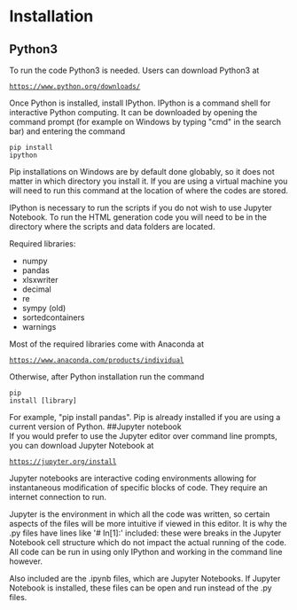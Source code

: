 # Installation

## Python3
To run the code Python3 is needed. Users can download Python3 at <pre><code><a href="https://www.python.org/downloads/" target="_blank">https://www.python.org/downloads/</a></pre></code>

Once Python is installed, install IPython. IPython is a command shell for interactive Python computing. It can be downloaded
by opening the command prompt (for example on Windows by typing "cmd" in the search bar) and entering the command <pre><code>pip install ipython</pre></code>
Pip installations on Windows are by default done globably, so it does not matter in which directory you install it. If you are using a virtual machine
you will need to run this command at the location of where the codes are stored.

IPython is necessary to run the scripts if you do not wish to use Jupyter Notebook.
To run the HTML generation code you will need to be in the directory where the scripts and data folders are located.

Required libraries:
<ul>
<li>numpy</li>
<li>pandas</li>
<li>xlsxwriter</li>
<li>decimal</li>
<li>re</li>
<li>sympy (old)</li>
<li>sortedcontainers</li>
<li>warnings</li>
</ul>
Most of the required libraries come with Anaconda at <pre><code><a href="https://www.anaconda.com/products/individual" target="_blank">https://www.anaconda.com/products/individual</a></pre></code>  

Otherwise, after Python installation run the command <pre><code>pip install [library]</pre></code> For example, "pip install pandas".
Pip is already installed if you are using a current version of Python.
##Jupyter notebook  
If you would prefer to use the Jupyter editor over command line prompts, you can download Jupyter Notebook at <pre><code><a href="https://jupyter.org/install" target="_blank">https://jupyter.org/install</a></pre></code>  

Jupyter notebooks are interactive coding environments allowing for instantaneous modification of specific blocks of code. They require an internet connection to run.

Jupyter is the environment in which all the code was written, so certain aspects of the files will be more intuitive if viewed in this editor.
It is why the .py files have lines like '# In[1]:' included: these were breaks in the Jupyter Notebook cell structure which do not impact the actual
running of the code. All code can be run in using only IPython and working in the command line however.

Also included are the .ipynb files, which are Jupyter Notebooks. If Jupyter Notebook is installed, these files can be open and run instead of the .py files.
